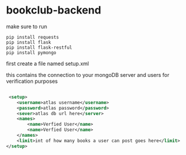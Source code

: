 # bookclub-backend


make sure to run

```
pip install requests
pip install flask
pip install flask-restful
pip install pymongo
```


first create a file named setup.xml

this contains the connection to your mongoDB server
and users for verification purposes

```xml

 <setup>
    <username>atlas username</username>
    <password>atlas password</password>
    <sever>atlas db url here</server>
    <names>
        <name>Verfied User</name>
        <name>Verfied User</name>
    </names>
    <limit>int of how many books a user can post goes here</limit>
</setup>

```






